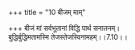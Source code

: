 +++
title = "10 बीजम् माम्"

+++
बीजं मां सर्वभूतानां विद्धि पार्थ सनातनम्।  
बुद्धिर्बुद्धिमतामस्मि तेजस्तेजस्विनामहम्।।7.10।।